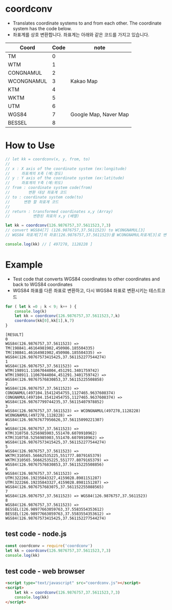 # coordconv
* Translates coordinate systems to and from each other. The coordinate system has the code below.
* 좌표계를 상호 변환합니다. 좌표계는 아래와 같은 코드를 가지고 있습니다.

| Coord | Code | note |
|----------|----|----|
|TM        | 0| |
|WTM       | 1| |
|CONGNAMUL | 2| |
|WCONGNAMUL| 3|Kakao Map|
|KTM       | 4| |
|WKTM      | 5| |
|UTM       | 6| |
|WGS84     | 7|Google Map, Naver Map|
|BESSEL    | 8| |

# How to Use
```javascript
// let kk = coordconv(x, y, from, to)
//
// x : X axis of the coordinate system (ex:longitude)
//     좌표계의 X축 (예:경도)
// y : Y axis of the coordinate system (ex:latitude)
//     좌표계의 Y축 (예:위도)
// from : coordinate system code(from)
//        변환 대상 좌표계 코드
// to : coordinate system code(to)
//      변환 할 좌표계 코드
//
// return : transformed coordinates x,y (Array)
//          변환된 좌표의 x,y (배열)
```

```javascript
let kk = coordconv(126.9876757,37.5611523,7,3)
// convert WGS84[7] (126.9876757,37.5611523) to WCONGNAMUL[3]
// WGS84 좌표계[7]의 좌표(126.9876757,37.5611523)를 WCONGNAMUL좌표계[3]로 변환한다.

console.log(kk) // [ 497278, 1128228 ]
```

# Example
* Test code that converts WGS84 coordinates to other coordinates and back to WGS84 coordinates
* WGS84 좌표를 다른 좌표로 변환하고, 다시 WGS84 좌표로 변환시키는 테스트코드

```javascript
for ( let k =0 ; k < 9; k++ ) {
    console.log(k)
    let kk = coordconv(126.9876757,37.5611523,7,k)
    coordconv(kk[0],kk[1],k,7)
}
```
```
[RESULT]
0
WGS84(126.9876757,37.5611523) => TM(198841.46164981902,450986.185504335)
TM(198841.46164981902,450986.185504335) => WGS84(126.98767573415425,37.561152277544274)
1
WGS84(126.9876757,37.5611523) => WTM(198911.11067044004,451291.3401759742)
WTM(198911.11067044004,451291.3401759742) => WGS84(126.98767576830853,37.56115225508858)
2
WGS84(126.9876757,37.5611523) => CONGNAMUL(497104.15412454755,1127465.9637608374)
CONGNAMUL(497104.15412454755,1127465.9637608374) => WGS84(126.98767799744235,37.56115407978852)
3
WGS84(126.9876757,37.5611523) => WCONGNAMUL(497278,1128228)
WCONGNAMUL(497278,1128228) => WGS84(126.98767677956626,37.56115099221307)
4
WGS84(126.9876757,37.5611523) => KTM(310758.5256985903,551470.6070910962)
KTM(310758.5256985903,551470.6070910962) => WGS84(126.98767573415425,37.561152277544274)
5
WGS84(126.9876757,37.5611523) => WKTM(310565.56662535225,551777.8079165379)
WKTM(310565.56662535225,551777.8079165379) => WGS84(126.98767576830853,37.56115225508856)
6
WGS84(126.9876757,37.5611523) => UTM(322266.19235843327,4159028.8981151287)
UTM(322266.19235843327,4159028.8981151287) => WGS84(126.9876757683075,37.561152255088565)
7
WGS84(126.9876757,37.5611523) => WGS84(126.9876757,37.5611523)
8
WGS84(126.9876757,37.5611523) => BESSEL(126.98977663059763,37.5583554353612)
BESSEL(126.98977663059763,37.5583554353612) => WGS84(126.98767573415425,37.561152277544274)
```

## test code - node.js
```javascript
const coordconv = require('coordconv')
let kk = coordconv(126.9876757,37.5611523,7,3)
console.log(kk)
```

## test code - web browser
```html
<script type="text/javascript" src="coordconv.js"></script>
<script>
    let kk = coordconv(126.9876757,37.5611523,7,3)
    console.log(kk)
</script>
```
